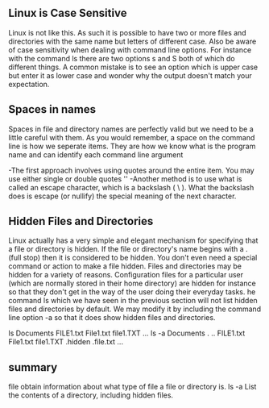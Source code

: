 ## Linux is Case Sensitive
Linux is not like this. As such it is possible to have two or more files and directories with the same name but letters of different case.
Also be aware of case sensitivity when dealing with command line options. For instance with the command ls there are two options s and S both of which do different things. A common mistake is to see an option which is upper case but enter it as lower case and wonder why the output doesn't match your expectation.
## Spaces in names
Spaces in file and directory names are perfectly valid but we need to be a little careful with them. As you would remember, a space on the command line is how we seperate items. They are how we know what is the program name and can identify each command line argument

-The first approach involves using quotes around the entire item. You may use either single or double quotes ''
-Another method is to use what is called an escape character, which is a backslash ( \ ). What the backslash does is escape (or nullify) the special meaning of the next character.

## Hidden Files and Directories
Linux actually has a very simple and elegant mechanism for specifying that a file or directory is hidden. If the file or directory's name begins with a . (full stop) then it is considered to be hidden. You don't even need a special command or action to make a file hidden. Files and directories may be hidden for a variety of reasons. Configuration files for a particular user (which are normally stored in their home directory) are hidden for instance so that they don't get in the way of the user doing their everyday tasks.
he command ls which we have seen in the previous section will not list hidden files and directories by default. We may modify it by including the command line option -a so that it does show hidden files and directories.


ls Documents
FILE1.txt File1.txt file1.TXT
...
ls -a Documents
. .. FILE1.txt File1.txt file1.TXT .hidden .file.txt
...

## summary
file
obtain information about what type of file a file or directory is.
ls -a
List the contents of a directory, including hidden files.
